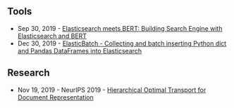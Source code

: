 ## Tools
- Sep 30, 2019 - [Elasticsearch meets BERT: Building Search Engine with Elasticsearch and BERT](https://towardsdatascience.com/elasticsearch-meets-bert-building-search-engine-with-elasticsearch-and-bert-9e74bf5b4cf2)
- Dec 30, 2019 - [ElasticBatch - Collecting and batch inserting Python dict and Pandas DataFrames into Elasticsearch](https://github.com/dkaslovsky/ElasticBatch)

## Research
- Nov 19, 2019 - NeurIPS 2019 - [Hierarchical Optimal Transport for Document Representation](https://arxiv.org/abs/1906.10827)
